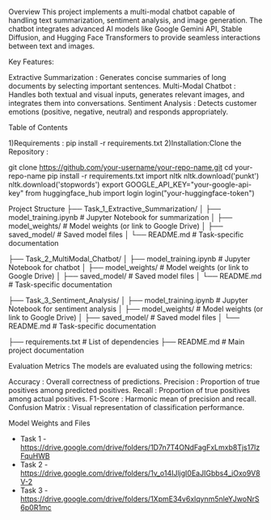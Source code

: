 Overview
This project implements a multi-modal chatbot capable of handling text summarization, sentiment analysis, and image generation. The chatbot integrates advanced AI models like Google Gemini API, Stable Diffusion, and Hugging Face Transformers to provide seamless interactions between text and images.

Key Features:

Extractive Summarization : Generates concise summaries of long documents by selecting important sentences.
Multi-Modal Chatbot : Handles both textual and visual inputs, generates relevant images, and integrates them into conversations.
Sentiment Analysis : Detects customer emotions (positive, negative, neutral) and responds appropriately.

Table of Contents

1)Requirements : pip install -r requirements.txt
2)Installation:Clone the Repository :

git clone https://github.com/your-username/your-repo-name.git
cd your-repo-name
pip install -r requirements.txt
import nltk
nltk.download('punkt')
nltk.download('stopwords')
export GOOGLE_API_KEY="your-google-api-key"
from huggingface_hub import login
login("your-huggingface-token")

Project Structure
├── Task_1_Extractive_Summarization/
│   ├── model_training.ipynb          # Jupyter Notebook for summarization
│   ├── model_weights/                # Model weights (or link to Google Drive)
│   ├── saved_model/                  # Saved model files
│   └── README.md                     # Task-specific documentation

├── Task_2_MultiModal_Chatbot/
│   ├── model_training.ipynb          # Jupyter Notebook for chatbot
│   ├── model_weights/                # Model weights (or link to Google Drive)
│   ├── saved_model/                  # Saved model files
│   └── README.md                     # Task-specific documentation

├── Task_3_Sentiment_Analysis/
│   ├── model_training.ipynb          # Jupyter Notebook for sentiment analysis
│   ├── model_weights/                # Model weights (or link to Google Drive)
│   ├── saved_model/                  # Saved model files
│   └── README.md                     # Task-specific documentation

├── requirements.txt                  # List of dependencies
├── README.md                         # Main project documentation

Evaluation Metrics
The models are evaluated using the following metrics:

Accuracy : Overall correctness of predictions.
Precision : Proportion of true positives among predicted positives.
Recall : Proportion of true positives among actual positives.
F1-Score : Harmonic mean of precision and recall.
Confusion Matrix : Visual representation of classification performance.

Model Weights and Files
- Task 1 -https://drive.google.com/drive/folders/1D7n7T4ONdFagFxLmxb8Tjs17lzFquHWB
- Task 2 -https://drive.google.com/drive/folders/1v_o14IJljgI0EaJIGbbs4_iOxo9V8V-2
- Task 3 -https://drive.google.com/drive/folders/1XpmE34v6xlqynm5nleYJwoNrS6p0R1mc



